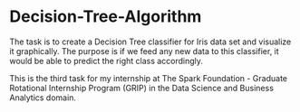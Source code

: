 # Decision-Tree-Algorithm

The task is to create a Decision Tree classifier for Iris data set and visualize it graphically. 
The purpose is if we feed any new data to this classifier, it would be able to predict the right class accordingly.

This is the third task for my internship at The Spark Foundation - Graduate Rotational Internship Program (GRIP) in the Data Science and Business Analytics domain.

